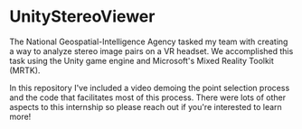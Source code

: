 # UnityStereoViewer
The National Geospatial-Intelligence Agency tasked my team with creating a way to analyze stereo image pairs on a VR headset. 
We accomplished this task using the Unity game engine and Microsoft's Mixed Reality Toolkit (MRTK).

In this repository I've included a video demoing the point selection process and the code that facilitates most of this process.
There were lots of other aspects to this internship so please reach out if you're interested to learn more!
